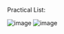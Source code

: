Practical List:

![image](https://github.com/Penguin5681/Practicals/assets/85027012/b8b8d5db-e463-47b6-9edd-d59a8fa95a68)
![image](https://github.com/Penguin5681/Practicals/assets/85027012/eba47902-0b58-43ef-b935-fab9fbf75859)

